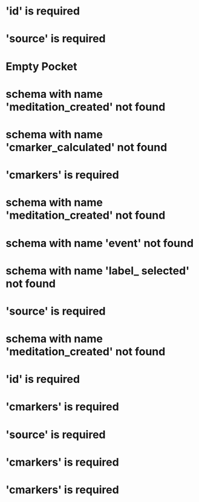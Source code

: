 # 'id' is required 
# 'source' is required 
# Empty Pocket 
# schema with name 'meditation_created' not found 
# schema with name 'cmarker_calculated' not found 
# 'cmarkers' is required 
# schema with name 'meditation_created' not found 
# schema with name 'event' not found 
# schema with name 'label_       selected' not found 
# 'source' is required 
# schema with name 'meditation_created' not found 
# 'id' is required 
# 'cmarkers' is required 
# 'source' is required 
# 'cmarkers' is required 
# 'cmarkers' is required 
